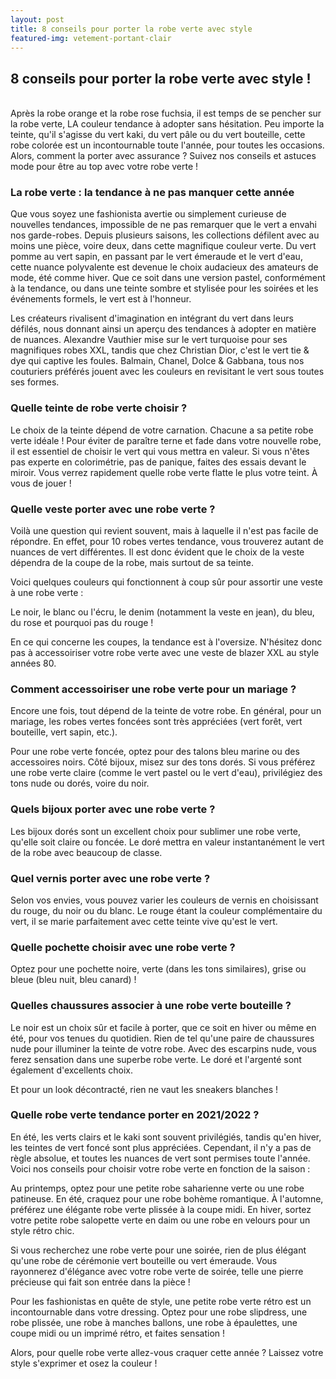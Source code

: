 ```yaml
---
layout: post
title: 8 conseils pour porter la robe verte avec style
featured-img: vetement-portant-clair
---
```

## 8 conseils pour porter la robe verte avec style !
<br>
Après la robe orange et la robe rose fuchsia, il est temps de se pencher sur la robe verte, LA couleur tendance à adopter sans hésitation. Peu importe la teinte, qu'il s'agisse du vert kaki, du vert pâle ou du vert bouteille, cette robe colorée est un incontournable toute l'année, pour toutes les occasions. Alors, comment la porter avec assurance ? Suivez nos conseils et astuces mode pour être au top avec votre robe verte !

### <strong> La robe verte </strong>: la tendance à ne pas manquer cette année

Que vous soyez une fashionista avertie ou simplement curieuse de nouvelles tendances, impossible de ne pas remarquer que le vert a envahi nos garde-robes. Depuis plusieurs saisons, les collections défilent avec au moins une pièce, voire deux, dans cette magnifique couleur verte. Du vert pomme au vert sapin, en passant par le vert émeraude et le vert d'eau, cette nuance polyvalente est devenue le choix audacieux des amateurs de mode, été comme hiver. Que ce soit dans une version pastel, conformément à la tendance, ou dans une teinte sombre et stylisée pour les soirées et les événements formels, le vert est à l'honneur.

Les créateurs rivalisent d'imagination en intégrant du vert dans leurs défilés, nous donnant ainsi un aperçu des tendances à adopter en matière de nuances. Alexandre Vauthier mise sur le vert turquoise pour ses magnifiques robes XXL, tandis que chez Christian Dior, c'est le vert tie & dye qui captive les foules. Balmain, Chanel, Dolce & Gabbana, tous nos couturiers préférés jouent avec les couleurs en revisitant le vert sous toutes ses formes.

### Quelle teinte de robe verte choisir ?

Le choix de la teinte dépend de votre carnation. Chacune a sa petite robe verte idéale ! Pour éviter de paraître terne et fade dans votre nouvelle robe, il est essentiel de choisir le vert qui vous mettra en valeur. Si vous n'êtes pas experte en colorimétrie, pas de panique, faites des essais devant le miroir. Vous verrez rapidement quelle robe verte flatte le plus votre teint. À vous de jouer !

### Quelle veste porter avec une robe verte ?

Voilà une question qui revient souvent, mais à laquelle il n'est pas facile de répondre. En effet, pour 10 robes vertes tendance, vous trouverez autant de nuances de vert différentes. Il est donc évident que le choix de la veste dépendra de la coupe de la robe, mais surtout de sa teinte.

Voici quelques couleurs qui fonctionnent à coup sûr pour assortir une veste à une robe verte :

Le noir, le blanc ou l'écru, le denim (notamment la veste en jean), du bleu, du rose et pourquoi pas du rouge !

En ce qui concerne les coupes, la tendance est à l'oversize. N'hésitez donc pas à accessoiriser votre robe verte avec une veste de blazer XXL au style années 80.

### Comment accessoiriser une robe verte pour un mariage ?

Encore une fois, tout dépend de la teinte de votre robe. En général, pour un mariage, les robes vertes foncées sont très appréciées (vert forêt, vert bouteille, vert sapin, etc.).

Pour une robe verte foncée, optez pour des talons bleu marine ou des accessoires noirs. Côté bijoux, misez sur des tons dorés. Si vous préférez une robe verte claire (comme le vert pastel ou le vert d'eau), privilégiez des tons nude ou dorés, voire du noir.

### Quels bijoux porter avec une robe verte ?

Les bijoux dorés sont un excellent choix pour sublimer une robe verte, qu'elle soit claire ou foncée. Le doré mettra en valeur instantanément le vert de la robe avec beaucoup de classe.

### Quel vernis porter avec une robe verte ?

Selon vos envies, vous pouvez varier les couleurs de vernis en choisissant du rouge, du noir ou du blanc. Le rouge étant la couleur complémentaire du vert, il se marie parfaitement avec cette teinte vive qu'est le vert.

### Quelle pochette choisir avec une robe verte ?

Optez pour une pochette noire, verte (dans les tons similaires), grise ou bleue (bleu nuit, bleu canard) !

### Quelles chaussures associer à une robe verte bouteille ?

Le noir est un choix sûr et facile à porter, que ce soit en hiver ou même en été, pour vos tenues du quotidien. Rien de tel qu'une paire de chaussures nude pour illuminer la teinte de votre robe. Avec des escarpins nude, vous ferez sensation dans une superbe robe verte. Le doré et l'argenté sont également d'excellents choix.

Et pour un look décontracté, rien ne vaut les sneakers blanches !

### Quelle robe verte tendance porter en 2021/2022 ?

En été, les verts clairs et le kaki sont souvent privilégiés, tandis qu'en hiver, les teintes de vert foncé sont plus appréciées. Cependant, il n'y a pas de règle absolue, et toutes les nuances de vert sont permises toute l'année. Voici nos conseils pour choisir votre robe verte en fonction de la saison :

Au printemps, optez pour une petite robe saharienne verte ou une robe patineuse.
En été, craquez pour une robe bohème romantique.
À l'automne, préférez une élégante robe verte plissée à la coupe midi.
En hiver, sortez votre petite robe salopette verte en daim ou une robe en velours pour un style rétro chic.

Si vous recherchez une robe verte pour une soirée, rien de plus élégant qu'une robe de cérémonie vert bouteille ou vert émeraude. Vous rayonnerez d'élégance avec votre robe verte de soirée, telle une pierre précieuse qui fait son entrée dans la pièce !

Pour les fashionistas en quête de style, une petite robe verte rétro est un incontournable dans votre dressing. Optez pour une robe slipdress, une robe plissée, une robe à manches ballons, une robe à épaulettes, une coupe midi ou un imprimé rétro, et faites sensation !

Alors, pour quelle robe verte allez-vous craquer cette année ? Laissez votre style s'exprimer et osez la couleur !